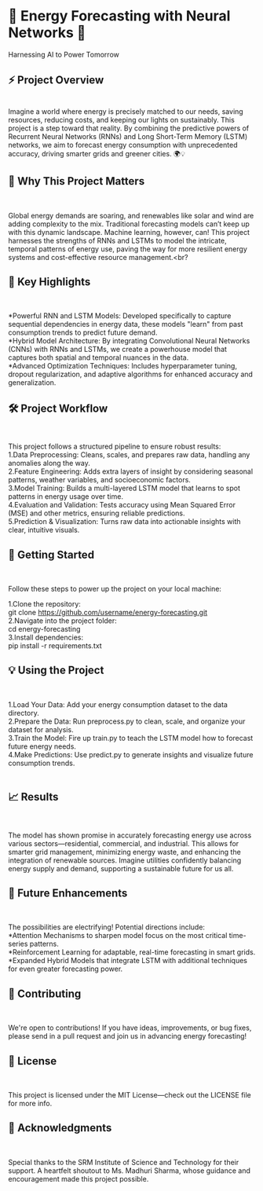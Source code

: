 <h1>🔋 Energy Forecasting with Neural Networks 🔋</h1> Harnessing AI to Power Tomorrow

<h2>⚡️ Project Overview </h2><br>
Imagine a world where energy is precisely matched to our needs, saving resources, reducing costs, and keeping our lights on sustainably. This project is a step toward that reality. By combining the predictive powers of Recurrent Neural Networks (RNNs) and Long Short-Term Memory (LSTM) networks, we aim to forecast energy consumption with unprecedented accuracy, driving smarter grids and greener cities. 🌍💡<br>

<h2>🎯 Why This Project Matters</h2><br>

Global energy demands are soaring, and renewables like solar and wind are adding complexity to the mix. Traditional forecasting models can’t keep up with this dynamic landscape. Machine learning, however, can! This project harnesses the strengths of RNNs and LSTMs to model the intricate, temporal patterns of energy use, paving the way for more resilient energy systems and cost-effective resource management.<br?


<h2>🌟 Key Highlights </h2><br>

*Powerful RNN and LSTM Models: Developed specifically to capture sequential dependencies in energy data, these models "learn" from past consumption trends to predict future demand.<br>
*Hybrid Model Architecture: By integrating Convolutional Neural Networks (CNNs) with RNNs and LSTMs, we create a powerhouse model that captures both spatial and temporal nuances in the data.<br>
*Advanced Optimization Techniques: Includes hyperparameter tuning, dropout regularization, and adaptive algorithms for enhanced accuracy and generalization.<br>

<h2>🛠 Project Workflow</h2><br>

This project follows a structured pipeline to ensure robust results:<br>
1.Data Preprocessing: Cleans, scales, and prepares raw data, handling any anomalies along the way.<br>
2.Feature Engineering: Adds extra layers of insight by considering seasonal patterns, weather variables, and socioeconomic factors.<br>
3.Model Training: Builds a multi-layered LSTM model that learns to spot patterns in energy usage over time.<br>
4.Evaluation and Validation: Tests accuracy using Mean Squared Error (MSE) and other metrics, ensuring reliable predictions.<br>
5.Prediction & Visualization: Turns raw data into actionable insights with clear, intuitive visuals.<br>

<h2>🚀 Getting Started</h2><br>

Follow these steps to power up the project on your local machine:<br>

1.Clone the repository:<br>
    git clone https://github.com/username/energy-forecasting.git<br>
2.Navigate into the project folder:<br>
    cd energy-forecasting<br>
3.Install dependencies:<br>
    pip install -r requirements.txt<br>

<h2>💡 Using the Project</h2> <br>

1.Load Your Data: Add your energy consumption dataset to the data directory.<br>
2.Prepare the Data: Run preprocess.py to clean, scale, and organize your dataset for analysis.<br>
3.Train the Model: Fire up train.py to teach the LSTM model how to forecast future energy needs.<br>
4.Make Predictions: Use predict.py to generate insights and visualize future consumption trends.<br><br>

<h2>📈 Results</h2><br>

The model has shown promise in accurately forecasting energy use across various sectors—residential, commercial, and industrial. This allows for smarter grid management, minimizing energy waste, and enhancing the integration of renewable sources. Imagine utilities confidently balancing energy supply and demand, supporting a sustainable future for us all.<br>

<h2>🚀 Future Enhancements</h2><br>

The possibilities are electrifying! Potential directions include:<br>
*Attention Mechanisms to sharpen model focus on the most critical time-series patterns.<br>
*Reinforcement Learning for adaptable, real-time forecasting in smart grids.<br>
*Expanded Hybrid Models that integrate LSTM with additional techniques for even greater forecasting power.<br>

<h2>🤝 Contributing</h2><br>

We're open to contributions! If you have ideas, improvements, or bug fixes, please send in a pull request and join us in advancing energy forecasting!<br>

<h2>📜 License</h2><br>

This project is licensed under the MIT License—check out the LICENSE file for more info.<br>

<h2>🙏 Acknowledgments</h2><br>

Special thanks to the SRM Institute of Science and Technology for their support. A heartfelt shoutout to Ms. Madhuri Sharma, whose guidance and encouragement made this project possible.

